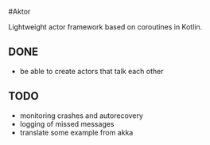 #Aktor

Lightweight actor framework based on coroutines in Kotlin.


DONE
-
* be able to create actors that talk each other

TODO
-
* monitoring crashes and autorecovery
* logging of missed messages
* translate some example from akka
 
